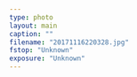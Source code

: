 ```yaml
---
type: photo
layout: main
caption: ""
filename: "20171116220328.jpg"
fstop: "Unknown"
exposure: "Unknown"
---
```

